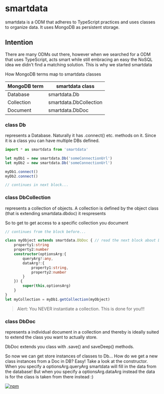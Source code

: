 # smartdata

smartdata is a ODM that adheres to TypeScript practices and uses classes to organize data.
It uses MongoDB as persistent storage.

## Intention
There are many ODMs out there, however when we searched for a ODM that uses TypeScript,
acts smart while still embracing an easy the NoSQL idea we didn't find a matching solution.
This is why we started smartdata

How MongoDB terms map to smartdata classes

MongoDB term | smartdata class
--- | ---
Database | smartdata.Db
Collection | smartdata.DbCollection
Document | smartdata.DbDoc

### class Db
represents a Database. Naturally it has .connect() etc. methods on it.
Since it is a class you can have multiple DBs defined.
```typescript
import * as smartdata from 'smartdata'

let myDb1 = new smartdata.Db('someConnectionUrl')
let myDb2 = new smartdata.Db('someConnectionUrl')

myDb1.connect()
myDb2.connect()

// continues in next block... 
```

### class DbCollection
represents a collection of objects.
A collection is defined by the object class (that is extending smartdata.dbdoc) it respresents

So to get to get access to a specific collection you document
```typescript
// continues from the block before...

class myObject extends smartdata.DbDoc { // read the next block about DbDoc
    property1:string
    property2:number
    constructor(optionsArg:{
        queryArg?:any,
        dataArg?:{
            property1:string,
            property2:number
        }
    }) {
        super(this,optionsArg)
    }
} 
let myCollection = myDb1.getCollection(myObject)
``` 

> Alert: You NEVER instantiate a collection.
This is done for you!!!

### class DbDoc
represents a individual document in a collection
and thereby is ideally suited to extend the class you want to actually store.

DbDoc extends you class with .save() and saveDeep() methods.

So now we can get store instances of classes to Db...
How do we get a new class instances from a Doc in DB?
Easy! Take a look at the constructor. When you specify a optionsArg.queryArg
smartdata will fill in the data from the database!
But when you specify a optionsArg.dataArg instead
the data is for the class is taken from there instead :)

[![npm](https://push.rocks/assets/repo-header.svg)](https://push.rocks)
